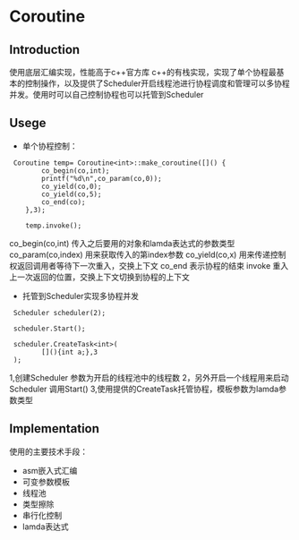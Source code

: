 # Coroutine
## Introduction
使用底层汇编实现，性能高于c++官方库
c++的有栈实现，实现了单个协程最基本的控制操作，以及提供了Scheduler开启线程池进行协程调度和管理可以多协程并发。使用时可以自己控制协程也可以托管到Scheduler
## Usege
- 单个协程控制：
```
 Coroutine temp= Coroutine<int>::make_coroutine([]() {
        co_begin(co,int);
        printf("%d\n",co_param(co,0));
        co_yield(co,0);
        co_yield(co,5);
        co_end(co);
    },3);

    temp.invoke();
```
co_begin(co,int) 传入之后要用的对象和lamda表达式的参数类型
co_param(co,index) 用来获取传入的第index参数
co_yield(co,x)  用来传递控制权返回调用者等待下一次重入，交换上下文
co_end 表示协程的结束
invoke 重入上一次返回的位置，交换上下文切换到协程的上下文
- 托管到Scheduler实现多协程并发
```
 Scheduler scheduler(2);

 scheduler.Start();
 
 scheduler.CreateTask<int>(
        [](){int a;},3
 );
```
1,创建Scheduler 参数为开启的线程池中的线程数
2，另外开启一个线程用来启动Scheduler 调用Start()
3,使用提供的CreateTask托管协程，模板参数为lamda参数类型
## Implementation
使用的主要技术手段：
- asm嵌入式汇编
- 可变参数模板
- 线程池
- 类型擦除
- 串行化控制
- lamda表达式
